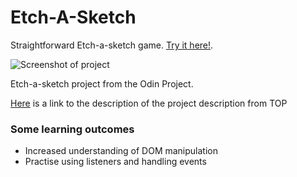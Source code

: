 # Etch-A-Sketch

Straightforward Etch-a-sketch game. [Try it here!](https://thehellem.github.io/etch-a-sketch/).

![Screenshot of project](https://github.com/TheHellem/etch-a-sketch/blob/main/public/Screenshot%20from%202023-10-19%2012-28-34.png)


Etch-a-sketch project from the Odin Project. 

[Here](https://www.theodinproject.com/lessons/foundations-etch-a-sketch) is a link to the description of the project description from TOP

### Some learning outcomes

* Increased understanding of DOM manipulation
* Practise using listeners and handling events